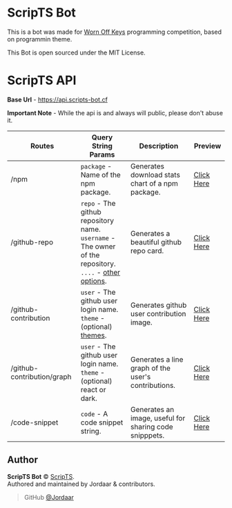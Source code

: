 # ScripTS Bot
This is a bot was made for [Worn Off Keys](https://wornoffkeys.com/discord) programming competition, based on programmin theme.

This Bot is open sourced under the MIT License.

# ScripTS API

**Base Url** - https://api.scripts-bot.cf

**Important Note** - While the api is and always will public, please don't abuse it.


|    Routes    | Query String Params| Description   | Preview |
|--|--|--|--|
| /npm | `package` - Name of the npm package. | Generates download stats chart of a npm package. | [Click Here](https://api.scripts-bot.cf/npm?package=axios) |
|/github-repo | `repo` - The github repository name.<br/>`username` - The owner of the repository.<br/>`....` - [other options](https://github.com/anuraghazra/github-readme-stats#common-options). | Generates a beautiful github repo card. | [Click Here](https://api.scripts-bot.cf/github-repo?username=discordjs&repo=discord.js)
|/github-contribution | `user` - The github user login name.<br/>`theme` - (optional) [themes](https://github.com/sallar/github-contributions-canvas#available-themes). | Generates github user contribution image. | [Click Here](https://api.scripts-bot.cf/github-contribution?user=Jordaar)
| /github-contribution/graph | `user` - The github user login name.<br/>`theme` - (optional) react or dark. | Generates a line graph of the user's contributions. | [Click Here](https://api.scripts-bot.cf/github-contribution/graph?user=Jordaar)
| /code-snippet | `code` - A code snippet string. | Generates an image, useful for sharing code snipppets. | [Click Here](https://api.scripts-bot.cf/code-snippet?code=console.log(%22Hello%20World%22))


## Author

**ScripTS Bot** © [ScripTS](https://github.com/Jordaar/ScripTS/graphs/contributors).  
Authored and maintained by Jordaar & contributors.

> GitHub [@Jordaar](https://github.com/Jordaar)